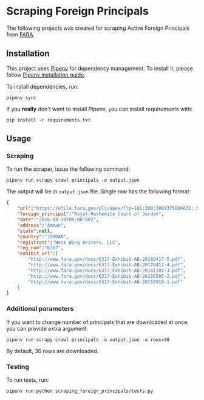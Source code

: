 # Scraping Foreign Principals
The following projects was created for scraping Active Foreign Principals from [FARA](https://www.fara.gov/quick-search.html).

## Installation
This project uses [Pipenv](https://github.com/pypa/pipenv) for dependency management. To install it, please follow [Pipenv installation guide](https://docs.pipenv.org/install/).

To install dependencies, run:

    pipenv sync
    
    
If you **really** don't want to install Pipenv, you can install requirements with:

    pip install -r requirements.txt

    
## Usage
### Scraping
To run the scraper, issue the following command:

    pipenv run scrapy crawl principals -o output.json

The output will be in `output.json` file. Single row has the following format:
```json
{
    "url":"https://efile.fara.gov/pls/apex/f?p=185:200:3009375006631::NO:RP,200:P200_REG_NUMBER,P200_DOC_TYPE,P200_COUNTRY:6367,Exhibit%20AB,JORDAN",
    "foreign_principal":"Royal Hashemite Court of Jordan",
    "date":"2016-08-10T00:00:00Z",
    "address":"Amman",
    "state":null,
    "country":"JORDAN",
    "registrant":"West Wing Writers, LLC",
    "reg_num":"6367",
    "exhibit_url":[
        "http://www.fara.gov/docs/6317-Exhibit-AB-20180417-5.pdf",
        "http://www.fara.gov/docs/6317-Exhibit-AB-20170417-4.pdf",
        "http://www.fara.gov/docs/6317-Exhibit-AB-20161101-3.pdf",
        "http://www.fara.gov/docs/6317-Exhibit-AB-20160503-2.pdf",
        "http://www.fara.gov/docs/6317-Exhibit-AB-20150918-1.pdf"
    ]
}
```

### Additional parameters
If you want to change number of principals that are downloaded at once, you can provide extra argument:

    pipenv run scrapy crawl principals -o output.json -a rows=30
    
By default, 30 rows are downloaded.

### Testing
To run tests, run:

    pipenv run python scraping_foreign_principals/tests.py 

